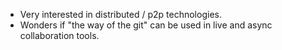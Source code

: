 - Very interested in distributed / p2p technologies.
- Wonders if "the way of the git" can be used in live and async collaboration tools.